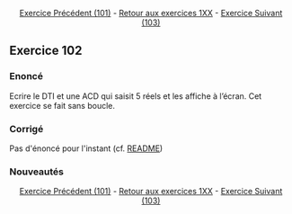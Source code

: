 <div align="center">

[Exercice Précédent (101)](../Exo%20101/Exo%20101.md) -
[Retour aux exercices 1XX](../README.md) -
[Exercice Suivant (103)](../Exo%20103/Exo%20103.md)

</div>

## Exercice 102

### Enoncé

Ecrire le DTI et une ACD qui saisit 5 réels et les affiche à l’écran. Cet exercice se fait sans boucle.

### Corrigé

Pas d'énoncé pour l'instant (cf. [README](../../../README.md#exercices-non-faits-acddti))

### Nouveautés



<div align="center">

[Exercice Précédent (101)](../Exo%20101/Exo%20101.md) -
[Retour aux exercices 1XX](../README.md) -
[Exercice Suivant (103)](../Exo%20103/Exo%20103.md)

</div>